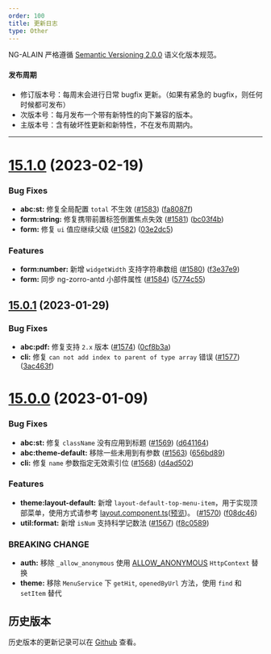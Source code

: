 ```yaml
---
order: 100
title: 更新日志
type: Other
---
```


NG-ALAIN 严格遵循 [Semantic Versioning 2.0.0](http://semver.org/lang/zh-CN/) 语义化版本规范。

#### 发布周期

* 修订版本号：每周末会进行日常 bugfix 更新。（如果有紧急的 bugfix，则任何时候都可发布）
* 次版本号：每月发布一个带有新特性的向下兼容的版本。
* 主版本号：含有破坏性更新和新特性，不在发布周期内。

---

# [15.1.0](https://github.com/ng-alain/delon/compare/15.0.1...15.1.0) (2023-02-19)

### Bug Fixes

* **abc:st:** 修复全局配置 `total` 不生效 ([#1583](https://github.com/ng-alain/delon/issues/1583)) ([fa8087f](https://github.com/ng-alain/delon/commit/fa8087f4fb0050fa47b8c9d57460cdf55d6fa9d3))
* **form:string:** 修复携带前置标签倒置焦点失效 ([#1581](https://github.com/ng-alain/delon/issues/1581)) ([bc03f4b](https://github.com/ng-alain/delon/commit/bc03f4bdae7a861d82db2edae9e0873ae80e8020))
* **form:** 修复 `ui` 值应继续父级 ([#1582](https://github.com/ng-alain/delon/issues/1582)) ([03e2dc5](https://github.com/ng-alain/delon/commit/03e2dc5dd60e00c81fe0284fe163700b24ea39c3))

### Features

* **form:number:** 新增 `widgetWidth` 支持字符串数组 ([#1580](https://github.com/ng-alain/delon/issues/1580)) ([f3e37e9](https://github.com/ng-alain/delon/commit/f3e37e97a490eb7437f7582a3e3716288358b5e5))
* **form:** 同步 ng-zorro-antd 小部件属性 ([#1584](https://github.com/ng-alain/delon/issues/1584)) ([5774c55](https://github.com/ng-alain/delon/commit/5774c55f2226655eb0a6d9df57a029427fe6ec3f))


## [15.0.1](https://github.com/ng-alain/delon/compare/15.0.0...15.0.1) (2023-01-29)

### Bug Fixes

* **abc:pdf:** 修复支持 `2.x` 版本 ([#1574](https://github.com/ng-alain/delon/issues/1574)) ([0cf8b3a](https://github.com/ng-alain/delon/commit/0cf8b3a98c1c2029ff7d90af6cea6d2941199d4b))
* **cli:** 修复 `can not add index to parent of type array` 错误 ([#1577](https://github.com/ng-alain/delon/issues/1577)) ([3ac463f](https://github.com/ng-alain/delon/commit/3ac463f22d7020afd4930c1372c6b87d865fdddd))


# [15.0.0](https://github.com/ng-alain/delon/compare/14.3.0...15.0.0) (2023-01-09)

### Bug Fixes

* **abc:st:** 修复 `className` 没有应用到标题 ([#1569](https://github.com/ng-alain/delon/issues/1569)) ([d641164](https://github.com/ng-alain/delon/commit/d6411640f54bb41ebff254b2b221dc200a635a21))
* **abc:theme-default:** 移除一些未用到有参数 ([#1563](https://github.com/ng-alain/delon/issues/1563)) ([656bd89](https://github.com/ng-alain/delon/commit/656bd8993d9957697992842b2f25ad66e91e1a7f))
* **cli:** 修复 `name` 参数指定无效索引位 ([#1568](https://github.com/ng-alain/delon/issues/1568)) ([d4ad502](https://github.com/ng-alain/delon/commit/d4ad50259e398cbbf680b1bc2f7aca1d7eb14e1e))

### Features

* **theme:layout-default:** 新增 `layout-default-top-menu-item`，用于实现顶部菜单，使用方式请参考 [layout.component.ts](https://github.com/ng-alain/delon/blob/master/src/dev/layout.component.ts#L65-L72)([预览](https://ng-alain.com/dev/home))。 ([#1570](https://github.com/ng-alain/delon/issues/1570)) ([f08dc46](https://github.com/ng-alain/delon/commit/f08dc46af7ad9ca5cf3e4fa5b0daef2cfbc0b4a5))
* **util:format:** 新增 `isNum` 支持科学记数法 ([#1567](https://github.com/ng-alain/delon/issues/1567)) ([f8c0589](https://github.com/ng-alain/delon/commit/f8c05894e0a10fb6037275103b921698ca072494))

### BREAKING CHANGE

- **auth:** 移除 `_allow_anonymous` 使用 [ALLOW_ANONYMOUS](https://github.com/ng-alain/delon/blob/master/packages/auth/src/token.ts) `HttpContext` 替换
- **theme:** 移除 `MenuService` 下 `getHit`, `openedByUrl` 方法，使用 `find` 和 `setItem` 替代

## 历史版本

历史版本的更新记录可以在 [Github](https://github.com/ng-alain/ng-alain/releases) 查看。
